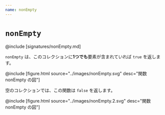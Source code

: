 ```yaml
---
name: nonEmpty
---
```


# `nonEmpty`

@include [signatures/nonEmpty.md]

`nonEmpty` は、このコレクションに<strong>1つでも</strong>要素が含まれていれば `true` を返します。

@include [figure.html source="../images/nonEmpty.svg" desc="関数 nonEmpty の図"]

空のコレクションでは、この関数は `false` を返します。

@include [figure.html source="../images/nonEmpty.2.svg" desc="関数 nonEmpty の図"]
